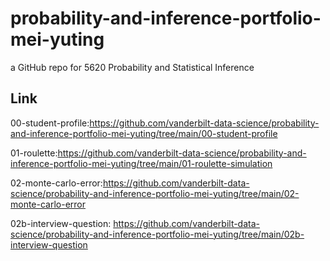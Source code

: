 # probability-and-inference-portfolio-mei-yuting
a GitHub repo for 5620 Probability and Statistical Inference

## Link
00-student-profile:https://github.com/vanderbilt-data-science/probability-and-inference-portfolio-mei-yuting/tree/main/00-student-profile

01-roulette:https://github.com/vanderbilt-data-science/probability-and-inference-portfolio-mei-yuting/tree/main/01-roulette-simulation

02-monte-carlo-error:https://github.com/vanderbilt-data-science/probability-and-inference-portfolio-mei-yuting/tree/main/02-monte-carlo-error

02b-interview-question: https://github.com/vanderbilt-data-science/probability-and-inference-portfolio-mei-yuting/tree/main/02b-interview-question
